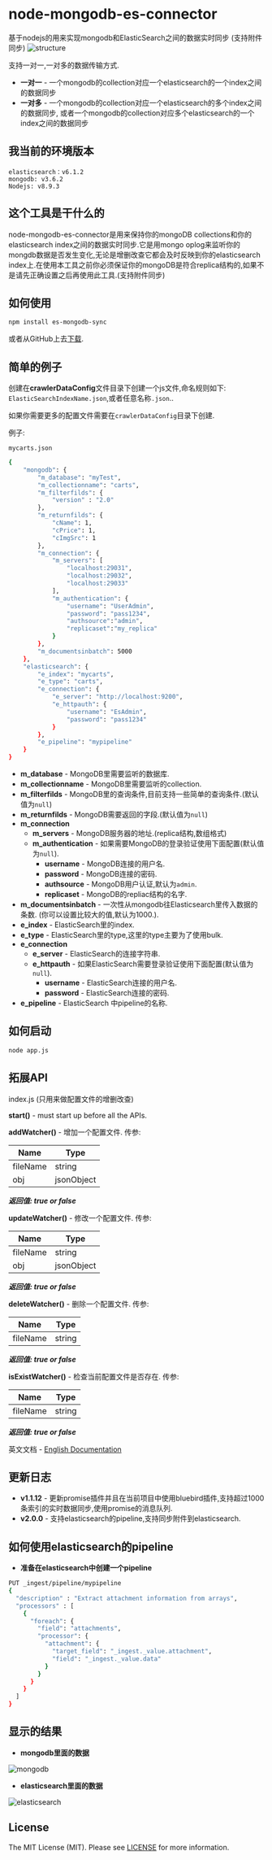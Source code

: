 # node-mongodb-es-connector

基于nodejs的用来实现mongodb和ElasticSearch之间的数据实时同步 (支持附件同步)
![structure]

支持一对一,一对多的数据传输方式.

- **一对一** - 一个mongodb的collection对应一个elasticsearch的一个index之间的数据同步
- **一对多** - 一个mongodb的collection对应一个elasticsearch的多个index之间的数据同步,
                或者一个mongodb的collection对应多个elasticsearch的一个index之间的数据同步

## 我当前的环境版本

    elasticsearch：v6.1.2
    mongodb: v3.6.2
    Nodejs: v8.9.3

## 这个工具是干什么的

node-mongodb-es-connector是用来保持你的mongoDB collections和你的elasticsearch index之间的数据实时同步.它是用mongo oplog来监听你的mongdb数据是否发生变化,无论是增删改查它都会及时反映到你的elasticsearch index上.在使用本工具之前你必须保证你的mongoDB是符合replica结构的,如果不是请先正确设置之后再使用此工具.(支持附件同步)

## 如何使用

```bash
npm install es-mongodb-sync
```

或者从GitHub上去[下载](https://github.com/zhr85210078/node-mongodb-es-connector/tree/master).

## 简单的例子

创建在**crawlerDataConfig**文件目录下创建一个js文件,命名规则如下:
`ElasticSearchIndexName.json`,或者任意名称`.json`..

如果你需要更多的配置文件需要在`crawlerDataConfig`目录下创建.

例子:

`mycarts.json`

```bash
{
    "mongodb": {
        "m_database": "myTest",
        "m_collectionname": "carts",
        "m_filterfilds": {
            "version" : "2.0"
        },
        "m_returnfilds": {
            "cName": 1,
            "cPrice": 1,
            "cImgSrc": 1
        },
        "m_connection": {
            "m_servers": [
                "localhost:29031",
                "localhost:29032",
                "localhost:29033"
            ],
            "m_authentication": {
                "username": "UserAdmin",
                "password": "pass1234",
                "authsource":"admin",
                "replicaset":"my_replica"
            }
        },
        "m_documentsinbatch": 5000
    },
    "elasticsearch": {
        "e_index": "mycarts",
        "e_type": "carts",
        "e_connection": {
            "e_server": "http://localhost:9200",
            "e_httpauth": {
                "username": "EsAdmin",
                "password": "pass1234"
            }
        },
        "e_pipeline": "mypipeline"
    }
}
```

- **m_database** - MongoDB里需要监听的数据库.
- **m_collectionname** - MongoDB里需要监听的collection.
- **m_filterfilds** - MongoDB里的查询条件,目前支持一些简单的查询条件.(默认值为`null`)
- **m_returnfilds** - MongoDB需要返回的字段.(默认值为`null`)
- **m_connection**
  - **m_servers** - MongoDB服务器的地址.(replica结构,数组格式)
  - **m_authentication** - 如果需要MongoDB的登录验证使用下面配置(默认值为`null`).
    - **username** - MongoDB连接的用户名.
    - **password** - MongoDB连接的密码.
    - **authsource** - MongoDB用户认证,默认为`admin`.
    - **replicaset** - MongoDB的repliac结构的名字.
- **m_documentsinbatch** - 一次性从mongodb往Elasticsearch里传入数据的条数. (你可以设置比较大的值,默认为1000.).
- **e_index** - ElasticSearch里的index.
- **e_type** - ElasticSearch里的type,这里的type主要为了使用bulk.
- **e_connection**
  - **e_server** - ElasticSearch的连接字符串.
  - **e_httpauth** - 如果ElasticSearch需要登录验证使用下面配置(默认值为`null`).
    - **username** - ElasticSearch连接的用户名.
    - **password** - ElasticSearch连接的密码.
- **e_pipeline** - ElasticSearch 中pipeline的名称.

## 如何启动

```bash
node app.js
```

## 拓展API

index.js (只用来做配置文件的增删改查)

**start()** - must start up before all the APIs.

**addWatcher()** - 增加一个配置文件.
传参:

| Name     | Type        |
| -------- | --------    |
| fileName | string      |
| obj      | jsonObject  |

***返回值: true or false***

**updateWatcher()** - 修改一个配置文件.
传参:

| Name     | Type        |
| -------- | --------    |
| fileName | string      |
| obj      | jsonObject  |

***返回值: true or false***

**deleteWatcher()** - 删除一个配置文件.
传参:

| Name     | Type        |
| -------- | --------    |
| fileName | string      |

***返回值: true or false***

**isExistWatcher()** - 检查当前配置文件是否存在.
传参:

| Name     | Type        |
| -------- | --------    |
| fileName | string      |

***返回值: true or false***

英文文档 - [English Documentation](./ReadMe.md)

## 更新日志

- **v1.1.12** - 更新promise插件并且在当前项目中使用bluebird插件,支持超过1000条索引的实时数据同步,使用promise的消息队列.
- **v2.0.0** - 支持elasticsearch的pipeline,支持同步附件到elasticsearch.

## 如何使用elasticsearch的pipeline

- **准备在elasticsearch中创建一个pipeline**

```bash
PUT _ingest/pipeline/mypipeline
{
  "description" : "Extract attachment information from arrays",
  "processors" : [
    {
      "foreach": {
        "field": "attachments",
        "processor": {
          "attachment": {
            "target_field": "_ingest._value.attachment",
            "field": "_ingest._value.data"
          }
        }
      }
    }
  ]
}
```

## 显示的结果

- **mongodb里面的数据**

![mongodb]

- **elasticsearch里面的数据**

![elasticsearch]

## License

The MIT License (MIT). Please see [LICENSE](LICENSE) for more information.

[structure]:./test/img/structure.jpg "structure"

[mongodb]:./test/img/mongoDB.jpg "mongodb"

[elasticsearch]:./test/img/elasticsearch.jpg "elasticsearch"